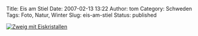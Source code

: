 Title: Eis am Stiel
Date: 2007-02-13 13:22
Author: tom
Category: Schweden
Tags: Foto, Natur, Winter
Slug: eis-am-stiel
Status: published

[![Zweig mit
Eiskristallen](/pic/ispinne_s.jpg "Zweig mit Eiskristallen")](/pic/ispinne_l.jpg)

